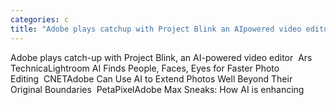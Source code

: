 ```yaml
---
categories: c
title: "Adobe plays catchup with Project Blink an AIpowered video editor  Ars Technica"
---
```

Adobe plays catch-up with Project Blink, an AI-powered video editor&nbsp;&nbsp;Ars TechnicaLightroom AI Finds People, Faces, Eyes for Faster Photo Editing&nbsp;&nbsp;CNETAdobe Can Use AI to Extend Photos Well Beyond Their Original Boundaries&nbsp;&nbsp;PetaPixelAdobe Max Sneaks: How AI is enhancing 